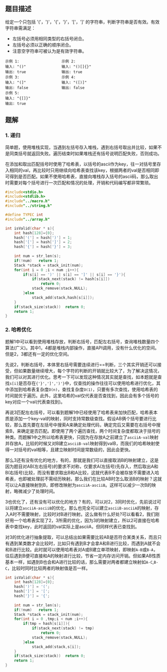 ## 题目描述

给定一个只包括 '('，')'，'{'，'}'，'['，']' 的字符串，判断字符串是否有效。有效字符串需满足：

- 左括号必须用相同类型的右括号闭合。
- 左括号必须以正确的顺序闭合。
- 注意空字符串可被认为是有效字符串。

```
示例 1:					示例 2:
输入: "()"				输入: "()[]{}"
输出: true				输出: true
示例 3:					示例 4:
输入: "(]"				输入: "([)]"
输出: false				输出: false
示例 5:
输入: "{[]}"
输出: true
```

## 题解

### 1. 递归

​	简单题，使用堆栈实现，当遇到左括号存入堆栈，遇到右括号取出并比较，如果不是同类括号就返回失败。遍历结束时如果堆栈还有括号说明匹配失败，否则成功。

​	在添加和取出匹配括号时使用了哈希表，以括号的ascii作为key，往一对括号里存入相同的val，再比较时只用继续向哈希表查找该key，根据两者的val是否相同即可得到是否匹配。如果不使用哈希表，直接向堆栈存入括号的ascii码，那么取出时需要对每个括号进行一次匹配和情况的处理，开销和代码编写都非常繁琐。

```c
#include<stdio.h>
#include<stdlib.h>
#include"../macro.h"
#include"../string.h"

#define TYPEC int
#include"../array.h"

int isValid(char * s){
    int hash[128]={0};
	hash['('] = hash[')'] = 1;
	hash['['] = hash[']'] = 2;
	hash['{'] = hash['}'] = 3;
	
	int num = str_len(s);
	if(!num)   return 1;
	Stack *stack = stack_init(num);
	for(int i = 0 ;i < num ;i++){
		if(s[i] == ')' || s[i] == ']' || s[i] == '}'){
			if(stack_next(stack) != hash[s[i]])
				return 0;
			stack_remove(stack,NULL);
		}else
			stack_add(stack,hash[s[i]]);
	}
	if(stack_size(stack))  return 0;
	return 1;
}
```

### 2. 哈希优化

​	题解1中可以看到使用堆栈存放，判断右括号，匹配左右括号，查询堆栈数量四个算法(广义)。其中1，4都是堆栈内部操作，直接API调用，没有什么优化的空间。但是2，3都还有一定的优化空间。

​	先说2，判断右括号，本体里右括号需要连续进行==判断，三个其实开销还可以接受，但如果数量继续增大，每个字符的判断的开销就比较大了，为了解决这情况，我们可以对其进行优化。思考一下可以发现这种情况其实就是查找，如本题就是查找`s[i]`是否存在`{'}',']',')'}`中，仅查找的操作往往可以使用哈希进行优化，其中添加到哈希表复杂度`O(n)`，查找复杂度`O(1)`，只要有多次查找，使用哈希表的时间就优于遍历。此外，这里哈希的val仅代表是否查找到，因此会有多个括号的key对应一个val(代表查找到)。

​	再说3匹配左右括号，可以看到题解1中已经使用了哈希表来加快匹配，哈希表本质是添加一个key-val的映射，同时支持常数级查找。假设AB俩个括号要进行比较，那么首先要在左括号中搜索A来确定处理代码，确定完后又需要在右括号中搜索B，来确定是否匹配。即使用了两个遍历查找，两个时间复杂度都取决于括号的种类。而题解1中之所以哈希表更快，只因为在存放A之前建立了`asciiA-val`映射并存放A，比较的时候又对B建立`asciiB-val`映射得到valB，而我们的哈希映射使得一对括号的val相等，且建立映射时间是常数级的，因此会更快。

​	那么3还有没有优化的地方，有的，那就是我们可以直接取消B的映射建立，这是因为题目对AB(左右括号)的要求不对称，仅要求A(左括号)先存入，然后取出A和B(右括号)比较，而没有要求取出B和A比较，这就代表B不会被存放不需要进入哈希表，也即被处理前不需经历映射。那么我们在比较AB时怎么取消B的映射？这就可以让A直接映射到B，即修改映射为`asciiA-asciiB`。这样可以减少一次B的映射，略微减少了处理时间。

​	3也优化了，还有没有可以优化的地方？有的，可以对2，3同时优化，先前说过可以将建立`asciiA-asciiB`的优化，那么也完全可以建立`asciiB-asciiA`的映射，存入A时不需要映射，比较时对B进行映射。这么做有什么好处?可以看看2，我们刚好用一个哈希表实现了2，3所需的优化，因为3的映射建立，所以2可直接在哈希表中查找key，此时返回的val实际上是asciiA，但同样代表已查找到。

​	对3的优化进行抽象提取，可以总结出如果需要比较AB是否符合某类关系，而且只有遇到某类数才会比较时，比如只有遇到B才会拿A和B进行比较，而遇到A就不会和B进行比较。此时就可以使用哈希表对A或B建立单项映射，即映射`A-B`或`B-A`，往后遇到B便可直接和A的映射进行比较，节省一定内存访问开销。但如果AB性质基本一样，如遇到B也会和A进行比较的话，那么需要对两者都建立映射如`A-C`,`B-C`，比较时同时比较两者的映射值是否一样。

```c
int isValid(char * s){
    int hash[128]={0};
	hash[')'] = '(';
	hash[']'] = '[';
	hash['}'] = '{';
	
	int num = str_len(s);
	if(!num)   return 1;
	Stack *stack = stack_init(num);
	for(int i = 0 ,tmp;i < num ;i++){
		if(tmp = hash[s[i]]){
			if(stack_next(stack) != tmp)
				return 0;
			stack_remove(stack,NULL);
		}else
			stack_add(stack,s[i]);
	}
	if(stack_size(stack))  return 0;
	return 1;
}
```

